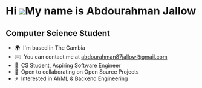 Hi ![](https://user-images.githubusercontent.com/18350557/176309783-0785949b-9127-417c-8b55-ab5a4333674e.gif)My name is Abdourahman Jallow
==========================================================================================================================================

Computer Science Student
------------------------------------------

*   🌍  I'm based in The Gambia
*   ✉️   You can contact me at [abdourahman87jallow@gmail.com](mailto:abdourahman87jallow@gmail.com)
*   🧠  CS Student, Aspiring Software Engineer
*   🤝  Open to collaborating on Open Source Projects
*   ⚡   Interested in AI/ML & Backend Engineering
